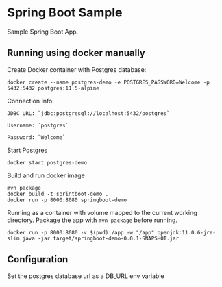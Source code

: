 # Spring Boot Sample

Sample Spring Boot App.


## Running using docker manually

Create Docker container with Postgres database:

    docker create --name postgres-demo -e POSTGRES_PASSWORD=Welcome -p 5432:5432 postgres:11.5-alpine

Connection Info:

    JDBC URL: `jdbc:postgresql://localhost:5432/postgres`

    Username: `postgres`

    Password: `Welcome`

Start Postgres

    docker start postgres-demo

 Build and run docker image
    
    mvn package
    docker build -t sprintboot-demo .
    docker run -p 8000:8080 springboot-demo
    
Running as a container with volume mapped to the current working directory. Package the app with `mvn package` before running.

    docker run -p 8000:8080 -v $(pwd):/app -w "/app" openjdk:11.0.6-jre-slim java -jar target/springboot-demo-0.0.1-SNAPSHOT.jar


    
## Configuration

Set the postgres database url as a DB_URL env variable